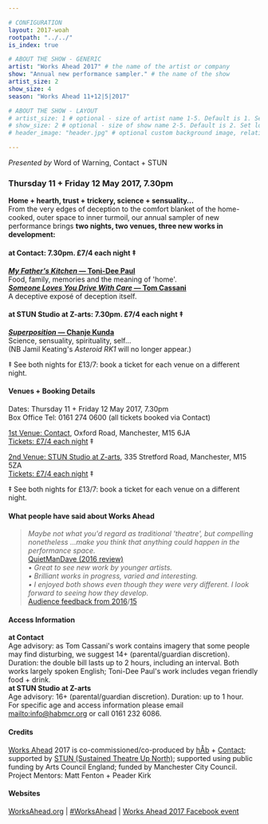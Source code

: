 ```yaml
---

# CONFIGURATION
layout: 2017-woah
rootpath: "../../"
is_index: true

# ABOUT THE SHOW - GENERIC
artist: "Works Ahead 2017" # the name of the artist or company
show: "Annual new performance sampler." # the name of the show
artist_size: 2
show_size: 4
season: "Works Ahead 11+12|5|2017"

# ABOUT THE SHOW - LAYOUT
# artist_size: 1 # optional - size of artist name 1-5. Default is 1. Set longer names to lower values
# show_size: 2 # optional - size of show name 2-5. Default is 2. Set longer names to lower values
# header_image: "header.jpg" # optional custom background image, relative to current page

---
```

*Presented by* Word of Warning, Contact + STUN
         
### Thursday 11 + Friday 12 May 2017, 7.30pm        
**Home + hearth, trust + trickery, science + sensuality…**        
From the very edges of deception to the comfort blanket of the home-cooked, outer space to inner turmoil, our annual sampler of new performance brings **two nights, two venues, three new works in development:**             
         
#### at Contact: 7.30pm. £7/4 each night ‡        
[***My Father's Kitchen* — Toni-Dee Paul**](/current/2017-worksahead/paul)<br>Food, family, memories and the meaning of 'home'.        
[***Someone Loves You Drive With Care* — Tom Cassani**](/current/2017-worksahead/cassani)<br>A deceptive exposé of deception itself.        
        
#### at STUN Studio at Z-arts: 7.30pm. £7/4 each night ‡        
[***Superposition* — Chanje Kunda**](/current/2017-worksahead/kunda)<br>Science, sensuality, spirituality, self…        
(NB Jamil Keating's *Asteroid RK1* will no longer appear.)         
         
‡ See both nights for £13/7: book a ticket for each venue on a different night.
            
#### Venues + Booking Details        
Dates: Thursday 11 + Friday 12 May 2017, 7.30pm          
Box Office Tel: 0161 274 0600 (all tickets booked via Contact)        
           
<a href="http://contactmcr.com/visit/getting-here" target="_blank">1st Venue: Contact</a>, Oxford Road, Manchester, M15 6JA        
<a href="http://contactmcr.com/whats-on/72092-works-ahead-at-contact/booking" target="_blank">Tickets: £7/4 each night</a> ‡
        
<a href="http://www.z-arts.org/about-us/getting-here" target="_blank">2nd Venue: STUN Studio at Z-arts</a>, 335 Stretford Road, Manchester, M15 5ZA         
<a href="http://contactmcr.com/whats-on/72292-works-ahead-at-stun-studio/booking" target="_blank">Tickets: £7/4 each night</a> ‡        
        
‡ See both nights for £13/7: book a ticket for each venue on a different night.         
        
#### What people have said about Works Ahead        
>*Maybe not what you'd regard as traditional 'theatre', but compelling nonetheless …make you think that anything could happen in the performance space.*         
<a href="http://quietmandave.co.uk/2016/06/works-ahead" target="_blank">QuietManDave (2016 review)</a>            
>• *Great to see new work by younger artists.<br>• Brilliant works in progress, varied and interesting.<br>• I enjoyed both shows even though they were very different. I look forward to seeing how they develop.*          
[Audience feedback from 2016](/archive/2016-worksahead)/[15](/archive/2015-worksahead)        
          
#### Access Information        
**at Contact**<br>Age advisory: as Tom Cassani's work contains imagery that some people may find disturbing, we suggest 14+ (parental/guardian discretion). Duration: the double bill lasts up to 2 hours, including an interval. Both works largely spoken English; Toni-Dee Paul's work includes vegan friendly food + drink.         
**at STUN Studio at Z-arts**<br>Age advisory: 16+ (parental/guardian discretion). Duration: up to 1 hour.          
For specific age and access information please email <mailto:info@habmcr.org> or call 0161 232 6086.          
          
#### Credits         
[Works Ahead](/hab/worksahead) 2017 is co-commissioned/co-produced by [hÅb](/hab) + <a href="http://contactmcr.com" target="_blank">Contact</a>; supported by <a href="http://stunlive.com" target="_blank">STUN (Sustained Theatre Up North)</a>; supported using public funding by Arts Council England; funded by Manchester City Council.<br>Project Mentors: Matt Fenton + Peader Kirk        
        
#### Websites         
<a href="http://worksahead.org" target="_blank">WorksAhead.org</a> | <a href="http://twitter.com/hashtag/WorksAhead" target="_blank">#WorksAhead</a> | <a href="http://facebook.com/events/286249641798766" target="_blank">Works Ahead 2017 Facebook event</a>
